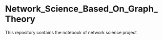 # Network_Science_Based_On_Graph_Theory
This repository contains the notebook of network science project
